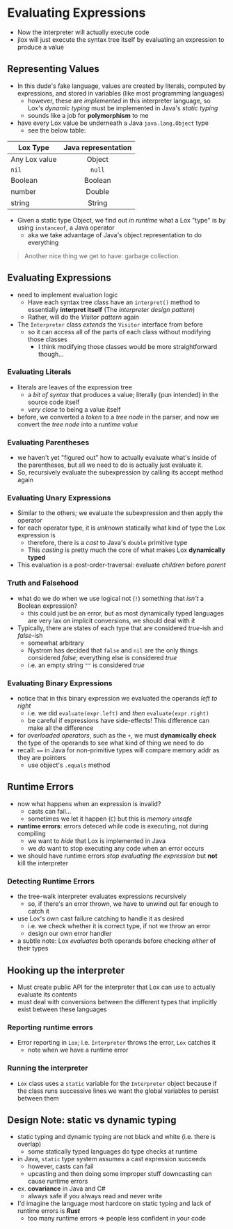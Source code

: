 # Evaluating Expressions

- Now the interpreter will actually execute code
- jlox will just execute the syntax tree itself
by evaluating an expression to produce a value

## Representing Values

- In this dude's fake language, values are created
by literals, computed by expressions, and stored in variables (like most programming languages)
    - however, these are *implemented* in this
    interpreter language, so Lox's *dynamic typing* must be implemented in Java's *static typing*
    - sounds like a job for **polymorphism** to me
- have every Lox value be underneath a Java `java.lang.Object` type
    - see the below table:

| Lox Type | Java representation |
| -------- | :-----------------: |
| Any Lox value | Object |
| `nil` | `null` |
| Boolean | Boolean |
| number | Double |
| string | String |

- Given a static type Object, we find out *in runtime* what a Lox "type" is by using `instanceof`, a Java operator
    - aka we take advantage of Java's object representation to do everything
> Another nice thing we get to have: garbage collection.

## Evaluating Expressions

- need to implement evaluation logic
    - Have each syntax tree class have an `interpret()` method to essentially **interpret itself**
    (The *interpreter design pattern*)
    - Rather, will do the *Visitor pattern* again
- The `Interpreter` class *extends* the `Visitor` interface from before
    - so it can access all of the parts of each class without modifying those classes
        - I think modifying those classes would be more straightforward though...

### Evaluating Literals

- literals are leaves of the expression tree
    - a *bit of syntax* that produces a value; literally (pun intended) in the source code itself
    - *very close* to being a value itself
- before, we converted a *token* to a *tree node* in the parser, and now we convert the *tree node* into a *runtime value*

### Evaluating Parentheses

- we haven't yet "figured out" how to actually
evaluate what's inside of the parentheses, but
all we need to do is actually just evaluate it.
- So, recursively evaluate the subexpression by calling its accept method again

### Evaluating Unary Expressions

- Similar to the others; we evaluate the subexpression and then apply the operator
- for each operator type, it is *unknown* statically what kind of type the Lox expression is
    - therefore, there is a *cast* to Java's `double` primitive type
    - This *casting* is pretty much the core of what makes Lox **dynamically typed**
- This evaluation is a post-order-traversal: evaluate *children* before *parent*

### Truth and Falsehood

- what do we do when we use logical not (`!`) something that *isn't* a Boolean expression?
    - this could just be an error, but as most dynamically typed languages are very lax on implicit conversions, we should deal with it
- Typically, there are states of each type that are considered *true*-ish and *false*-ish
    - somewhat arbitrary
    - Nystrom has decided that `false` and `nil` are the only things considered *false*; everything else is considered *true*
    - i.e. an empty string `""` is considered *true*

### Evaluating Binary Expressions

- notice that in this binary expression we evaluated
the operands *left to right*
    - i.e. we did `evaluate(expr.left)` and *then* `evaluate(expr.right)`
    - be careful if expressions have side-effects! This difference can make all the difference
- for *overloaded operators*, such as the `+`,
we must **dynamically check** the type of the operands
to see what kind of thing we need to do
- recall: `==` in Java for non-primitive types will compare memory addr as they are pointers
    - use object's `.equals` method

## Runtime Errors

- now what happens when an expression is invalid?
    - casts can fail...
    - sometimes we let it happen (`C`) but this is *memory unsafe*
- **runtime errors**: errors deteced while code is executing, not during compiling
    - we want to *hide* that Lox is implemented in Java
    - we *do* want to stop executing any code when an error occurs
- we should have runtime errors *stop evaluating the expression* but **not** kill the interpreter

### Detecting Runtime Errors

- the tree-walk interpreter evaluates expressions recursively
    - so, if there's an error thrown, we have to unwind out far enough to catch it
- use Lox's own cast failure catching to handle it as desired
    - i.e. we check whether it is correct type, if not we throw an error
    - design our own error handler
- a subtle note: Lox *evaluates* both operands before checking *either* of their types

## Hooking up the interpreter

- Must create public API for the interpreter that Lox can use to actually evaluate its contents
- must deal with conversions between the different types
that implicitly exist between these languages

### Reporting runtime errors

- Error reporting in `Lox`; i.e. `Interpreter` throws the error, `Lox` catches it
    - note when we have a runtime error

### Running the interpreter

- `Lox` class uses a `static` variable for the `Interpreter` object because if the class runs successive lines we want the global variables to persist between them

## Design Note: static vs dynamic typing

- static typing and dynamic typing are not black and white (i.e. there is overlap)
    - some statically typed languages do type checks at runtime
- in Java, `static` type system assumes a cast expression succeeds
    - however, casts can fail
    - upcasting and then doing some improper stuff downcasting can cause runtime errors
- ex. **covariance** in Java and C#
    - always safe if you always read and never write
- I'd imagine the language most hardcore on static typing and lack of runtime errors is ***Rust***
    - too many runtime errors $\Rightarrow$ people less confident in your code
